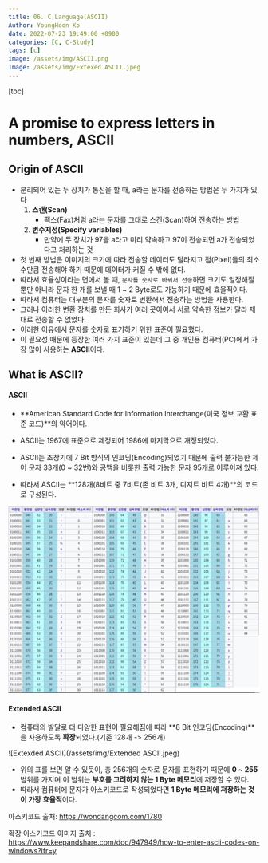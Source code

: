 ```yaml
---
title: 06. C Language(ASCII)
Author: YoungHoon Ko
date: 2022-07-23 19:49:00 +0900
categories: [C, C-Study]
tags: [c]
image: /assets/img/ASCII.png
Image: /assets/img/Extexed ASCII.jpeg
---
```


[toc]

# A promise to express letters in numbers, ASCII

## Origin of ASCII

- 분리되어 있는 두 장치가 통신을 할 때, a라는 문자를 전송하는 방법은 두 가지가 있다
  1. **스캔(Scan)**
     - 팩스(Fax)처럼 a라는 문자를 그대로 스캔(Scan)하여 전송하는 방법
  2. **변수지정(Specify variables)**
     - 만약에 두 장치가 97을 a라고 미리 약속하고 97이 전송되면 a가 전송되었다고 처리하는 것
- 첫 번째 방법은 이미지의 크기에 따라 전송할 데이터도 달라지고 점(Pixel)들의 최소 수만큼 전송해야 하기 때문에 데이터가 커질 수 밖에 없다.
- 따라서 효율성이라는 면에서 볼 때, `문자를 숫자로 바꿔서 전송`하면 크기도 일정해질 뿐만 아니라 문자 한 개를 보낼 때 1 ~ 2 Byte로도 가능하기 때문에 효율적이다.
- 따라서 컴퓨터는 대부분의 문자를 숫자로 변환해서 전송하는 방법을 사용한다.
- 그러나 이러한 변환 장치를 만든 회사가 여러 곳이여서 서로 약속한 정보가 달라 제대로 전송할 수 없었다.
- 이러한 이유에서 문자를 숫자로 표기하기 위한 표준이 필요했다.
- 이 필요성 때문에 등장한 여러 가지 표준이 있는데 그 중 개인용 컴퓨터(PC)에서 가장 많이 사용하는 **ASCII**이다.

## What is ASCII?

#### **ASCII**

-  **American Standard Code for Information Interchange(미국 정보 교환 표준 코드)**의 약어이다.

- ASCII는 1967에 표준으로 제정되어 1986에 마지막으로 개정되었다.
- ASCII는 초창기에 7 Bit 방식의 인코딩(Encoding)되었기 때문에 출력 불가능한 제어 문자 33개(0 ~ 32번)와 공백을 비롯한 출력 가능한 문자 95개로 이루어져 있다.
- 따라서 ASCII는 **128개(8비트 중 7비트(존 비트 3개, 디지트 비트 4개)**의 코드로 구성된다.

![ASCII](/assets/img/ASCII.png)

#### **Extended ASCII**

- 컴퓨터의 발달로 더 다양한 표현이 필요해짐에 따라 **8 Bit 인코딩(Encoding)**을 사용하도록 **확장**되었다.(기존 128개 -> 256개)

![Extexded ASCII](/assets/img/Extended ASCII.jpeg)

- 위의 표를 보면 알 수 있듯이, 총 256개의 숫자로 문자를 표현하기 때문에 **0 ~ 255**범위를 가지며 이 범위는 **부호를 고려하지 않는 1 Byte 메모리**에 저장할 수 있다.
- 따라서 컴퓨터에 문자가 아스키코드로 작성되었다면 **1 Byte 메모리에 저장하는 것이 가장 효율적**이다.









아스키코드 출처: <https://wondangcom.com/1780>

확장 아스키코드 이미지 출처 : <https://www.keepandshare.com/doc/947949/how-to-enter-ascii-codes-on-windows?ifr=y>